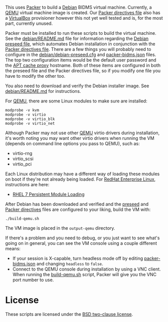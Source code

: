 This uses [Packer](http://www.packer.io/) to build a
[Debian](http://www.debian.org/) BIDMS virtual machine.  Currently, a
[QEMU](http://www.qemu.org/) virtual machine image is created.  Our [Packer
directives file](packer-bidms.json) also has a
[VirtualBox](http://www.virtualbox.org/) provisioner however this not yet
well tested and is, for the most part, currently unused.

Packer must be installed to run these scripts to build the virtual machine. 
See the [debian/README.md](debian/README.md) file for information regarding
the [Debian preseed file](debian/debian-preseed.cfg), which automates Debian
installation in conjunction with the [Packer directives
file](packer-bidms.json).  There are a few things you will probably need to
configure in the [debian/debian-preseed.cfg](debian/debian-preseed.cfg) and
[packer-bidms.json](packer-bidms.json) files.  The top two configuration
items would be the default user password and the [APT cache
proxy](/calnet-oss/bidms-docker-apt-cacher) hostname.  Both of these items
are configured in both the preseed file and the Packer directives file, so
if you modify one file you have to modify the other too.

You also need to download and verify the Debian installer image.  See
[debian/README.md](debian/README.md) for instructions.

For [QEMU](http://www.qemu.org/), there are some Linux modules to make sure
are installed:
```
modprobe -v kvm
modprobe -v virtio
modprobe -v virtio_blk
modprobe -v virtio_net
```

Although Packer may not use other [QEMU](http://www.qemu.org/) virtio
drivers during installation, it's worth noting you may want other virtio
drivers when running the VM (depends on command line options you pass to
QEMU), such as:
* virtio-rng
* virtio_scsi
* virtio_pci

Each Linux distribution may have a different way of loading these modules on
boot if they're not already being loaded.  For [RedHat Enterprise
Linux](http://www.redhat.com/), instructions are here:
* [RHEL 7 Persistent Module Loading](https://access.redhat.com/documentation/en-US/Red_Hat_Enterprise_Linux/7/html/Kernel_Administration_Guide/sec-Persistent_Module_Loading.html)

After Debian has been downloaded and verified and the
[preseed](debian/debian-preseed.cfg) and [Packer
directives](packer-bidms.json) files are configured to your liking, build
the VM with:
```
./build-qemu.sh
```

The VM image is placed in the `output-qemu` directory.

If there's a problem and you need to debug, or you just want to see what's
going on in general, you can see the VM console using a couple different
means:
* If your session is X-capable, turn headless mode off by editing
[packer-bidms.json](packer-bidms.json) and changing `headless` to `false`.
* Connect to the QEMU console during installation by using a VNC client. 
When running the [build-qemu.sh](build-qemu.sh) script, Packer will give you
the VNC port number to use.

# License

These scripts are licensed under the [BSD two-clause license](LICENSE.txt).
